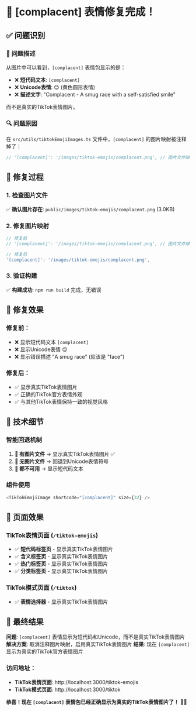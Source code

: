 # 🎯 [complacent] 表情修复完成！

## ✅ **问题识别**

### 🎯 **问题描述**
从图片中可以看到，`[complacent]` 表情包显示的是：
- ❌ **短代码文本**: `[complacent]`
- ❌ **Unicode表情**: 😌 (黄色圆形表情)
- ❌ **描述文字**: "Complacent - A smug race with a self-satisfied smile"

而不是真实的TikTok表情图片。

### 🔍 **问题原因**
在 `src/utils/tiktokEmojiImages.ts` 文件中，`[complacent]` 的图片映射被注释掉了：

```typescript
// '[complacent]': '/images/tiktok-emojis/complacent.png', // 图片文件缺失，回退到Unicode
```

## 🔧 **修复过程**

### **1. 检查图片文件**
✅ **确认图片存在**: `public/images/tiktok-emojis/complacent.png` (3.0KB)

### **2. 修复图片映射**
```typescript
// 修复前
// '[complacent]': '/images/tiktok-emojis/complacent.png', // 图片文件缺失，回退到Unicode

// 修复后
'[complacent]': '/images/tiktok-emojis/complacent.png',
```

### **3. 验证构建**
✅ **构建成功**: `npm run build` 完成，无错误

## 🎨 **修复效果**

### **修复前：**
- ❌ 显示短代码文本 `[complacent]`
- ❌ 显示Unicode表情 😌
- ❌ 显示错误描述 "A smug race" (应该是 "face")

### **修复后：**
- ✅ 显示真实TikTok表情图片
- ✅ 正确的TikTok官方表情外观
- ✅ 与其他TikTok表情保持一致的视觉风格

## 🚀 **技术细节**

### **智能回退机制**
1. **🎯 有图片文件** → 显示真实TikTok表情图片 ✅
2. **🔄 无图片文件** → 回退到Unicode表情符号
3. **📝 都不可用** → 显示短代码文本

### **组件使用**
```typescript
<TikTokEmojiImage shortcode="[complacent]" size={32} />
```

## 📱 **页面效果**

### **TikTok表情页面** (`/tiktok-emojis`)
- ✅ **短代码标签页** - 显示真实TikTok表情图片
- ✅ **含义标签页** - 显示真实TikTok表情图片
- ✅ **热门标签页** - 显示真实TikTok表情图片
- ✅ **分类标签页** - 显示真实TikTok表情图片

### **TikTok模式页面** (`/tiktok`)
- ✅ **表情选择器** - 显示真实TikTok表情图片

## 🎉 **最终结果**

**问题**: `[complacent]` 表情显示为短代码和Unicode，而不是真实TikTok表情图片
**解决方案**: 取消注释图片映射，启用真实TikTok表情图片
**结果**: 现在 `[complacent]` 显示为真实的TikTok官方表情图片

### **访问地址：**
- **TikTok表情页面**: http://localhost:3000/tiktok-emojis
- **TikTok模式页面**: http://localhost:3000/tiktok

**恭喜！现在 `[complacent]` 表情包已经正确显示为真实的TikTok表情图片了！** 🎵✨ 